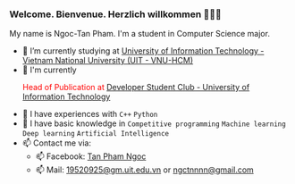 ### Welcome. Bienvenue. Herzlich willkommen 👋👋👋   
   
My name is Ngoc-Tan Pham. I'm a student in Computer Science major.   
- 🌱 I’m currently studying at [University of Information Technology - Vietnam National University (UIT - VNU-HCM)](https://en.uit.edu.vn/overview-vnuhcm-university-information-technology)   
- 🌱 I'm currently <p span style="color:red">Head of Publication</span> at [Developer Student Club - University of Information Technology](https://dsc.community.dev/university-of-information-technology-vnu-hcm)
- 🌱 I have experiences with ```C++``` ```Python```    
- 🌱 I have basic knowledge in ```Competitive programming``` ```Machine learning``` ```Deep learning``` ```Artificial Intelligence```    
- 📫 Contact me via:   
  +  📫 Facebook: [Tan Pham Ngoc](https://www.facebook.com/ngctn.phm)
  +  📫 Mail: [19520925@gm.uit.edu.vn](mailto:19520925@gm.uit.edu.vn) or [ngctnnnn@gmail.com](mailto:ngctnnnn@gmail.com)   
